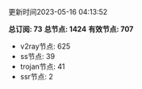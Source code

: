 更新时间2023-05-16 04:13:52

**总订阅: 73**
**总节点: 1424**
**有效节点: 707**
- v2ray节点: 625
- ss节点: 39
- trojan节点: 41
- ssr节点: 2
